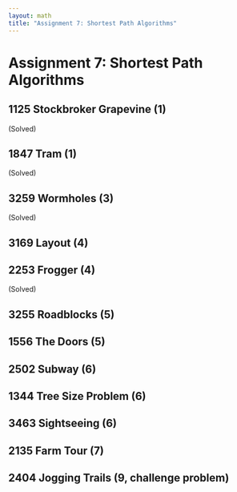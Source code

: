 ```yaml
---
layout: math
title: "Assignment 7: Shortest Path Algorithms"
---
```


# Assignment 7: Shortest Path Algorithms

## 1125 Stockbroker Grapevine (1)

(Solved)

## 1847 Tram (1)

(Solved)

## 3259 Wormholes (3)

(Solved)

## 3169 Layout (4) 

## 2253 Frogger (4)

(Solved)

## 3255 Roadblocks (5)

## 1556 The Doors (5)

## 2502 Subway (6)

## 1344 Tree Size Problem (6)

## 3463 Sightseeing (6)

## 2135 Farm Tour (7)

## 2404 Jogging Trails (9, challenge problem)